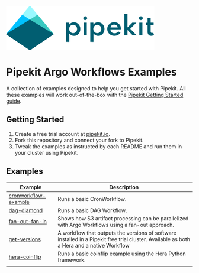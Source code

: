 [![Pipekit Logo](assets/images/pipekit-logo.png)](https://pipekit.io)

# Pipekit Argo Workflows Examples

A collection of examples designed to help you get started with Pipekit. All these examples will work out-of-the-box with the [Pipekit Getting Started guide](https://docs.pipekit.io/getting-started).

## Getting Started

1. Create a free trial account at [pipekit.io](https://pipekit.io).
2. Fork this repository and connect your fork to Pipekit.
3. Tweak the examples as instructed by each README and run them in your cluster using Pipekit.

## Examples

| Example                                                     | Description                                                                                                                                 |
|-------------------------------------------------------------|---------------------------------------------------------------------------------------------------------------------------------------------|
| [ cronworkflow-example ]( examples/cronworkflow-example/ )  | Runs a basic CronWorkflow.                                                                                                                  |
| [ dag-diamond ]( examples/dag-diamond/ )                    | Runs a basic DAG Workflow.                                                                                                                  |
| [ fan-out-fan-in ]( examples/fan-out-fan-in/ )              | Shows how S3 artifact processing can be parallelized with Argo Workflows using a fan-out approach.                                          |
| [ get-versions](examples/get-versions/)                     | A workflow that outputs the versions of software installed in a Pipekit free trial cluster. Available as both a Hera and a native Workflow  |
| [ hera-coinflip](examples/hera-coinflip/)                   | Runs a basic coinflip example using the Hera Python framework.                                                                              |
|                                                             |                                                                                                                                             |
